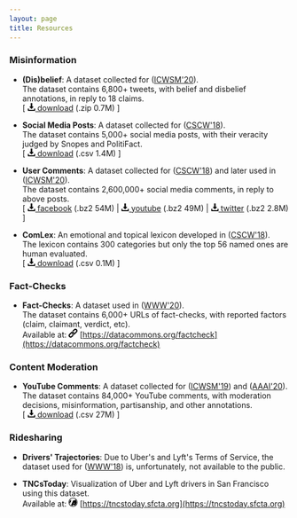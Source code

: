 ```yaml
---
layout: page
title: Resources
---
```

### Misinformation

* **(Dis)belief**: A dataset collected for ([ICWSM'20](/publications/icwsm20_paper.pdf)).  
The dataset contains 6,800+ tweets, with belief and disbelief annotations, in reply to 18 claims.  
\[ [<img src="../images/icons/download.svg" width="14"> download](annotations.zip) (.zip 0.7M) \]

* **Social Media Posts**: A dataset collected for ([CSCW'18](/publications/cscw18_paper.pdf)).  
The dataset contains 5,000+ social media posts, with their veracity judged by Snopes and PolitiFact.  
\[ [<img src="../images/icons/download.svg" width="14"> download](factchecks.csv) (.csv 1.4M) \]

* **User Comments**: A dataset collected for ([CSCW'18](/publications/cscw18_paper.pdf)) and later used in ([ICWSM'20](/publications/icwsm20_paper.pdf)).  
The dataset contains 2,600,000+ social media comments, in reply to above posts.  
\[ [<img src="../images/icons/download.svg" width="14"> facebook](comments/facebook.bz2)  (.bz2 54M) \| [<img src="../images/icons/download.svg" width="14"> youtube](comments/youtube.bz2) (.bz2 49M) \| [<img src="../images/icons/download.svg" width="14"> twitter](comments/twitter.bz2) (.bz2 2.8M)  \]

* **ComLex**: An emotional and topical lexicon developed in ([CSCW'18](/publications/cscw18_paper.pdf)).  
The lexicon contains 300 categories but only the top 56 named ones are human evaluated.  
\[ [<img src="../images/icons/download.svg" width="14"> download](ComLex.csv) (.csv 0.1M) \]

### Fact-Checks

* **Fact-Checks**: A dataset used in ([WWW'20](/publications/www20_paper.pdf)).  
The dataset contains 6,000+ URLs of fact-checks, with reported factors (claim, claimant, verdict, etc).  
Available at: <img src="../images/icons/link.svg" width="16"> [https://datacommons.org/factcheck](https://datacommons.org/factcheck)

### Content Moderation

* **YouTube Comments**: A dataset collected for ([ICWSM'19](/publications/icwsm19_paper.pdf)) and ([AAAI'20](/publications/aaai20_paper.pdf)).  
The dataset contains 84,000+ YouTube comments, with moderation decisions, misinformation, partisanship, and other annotations.  
\[ [<img src="../images/icons/download.svg" width="14"> download](youtube_comments.csv) (.csv 27M) \]

### Ridesharing

* **Drivers' Trajectories**: Due to Uber's and Lyft's Terms of Service, the dataset used for ([WWW'18](/publications/www18_paper.pdf)) is, unfortunately, not available to the public.

* **TNCsToday**: Visualization of Uber and Lyft drivers in San Francisco using this dataset.  
Available at: <img src="../images/logos/sfcta.jpg" width="16"> [https://tncstoday.sfcta.org](https://tncstoday.sfcta.org)
